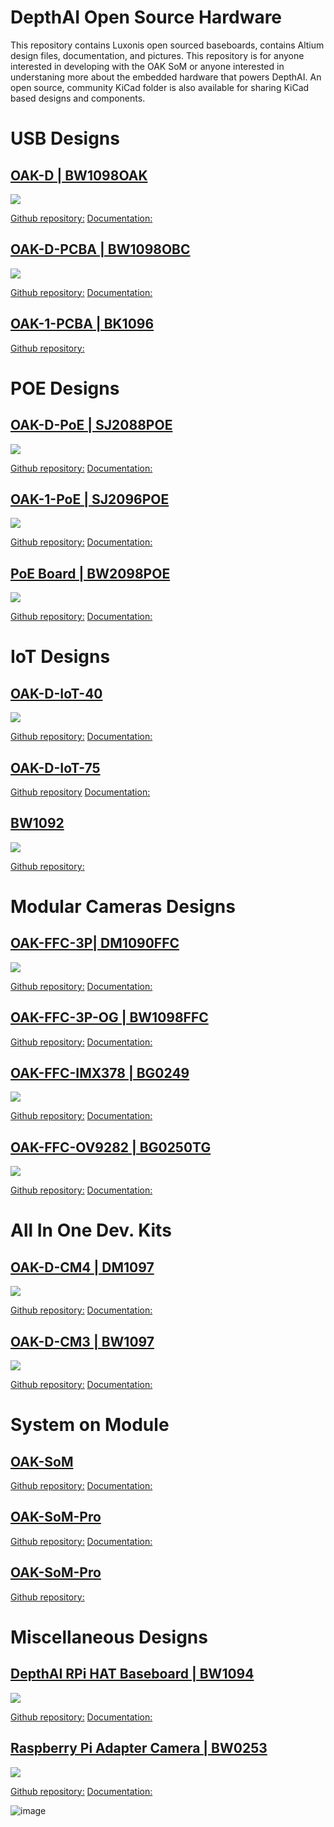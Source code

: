 # DepthAI Open Source Hardware
This repository contains Luxonis open sourced baseboards, contains Altium design files, documentation, and pictures. This repository is for anyone interested in developing with the OAK SoM or anyone interested in understaning more about the embedded hardware that powers DepthAI. An open source, community KiCad folder is also available for sharing KiCad based designs and components. 


# USB Designs

## [OAK-D | BW1098OAK](BW1098OAK_USB3C)

![](BW1098OAK_USB3C/Images/bw1098oak.png)

[Github repository:](BW1098OAK_USB3C)
[Documentation:](https://docs.luxonis.com/projects/hardware/en/latest/pages/BW1098OAK.html) 

## [OAK-D-PCBA | BW1098OBC](BW1098OBC_DepthAI_USB3C)

![](BW1098OBC_DepthAI_USB3C/Images/BW1098OBC_R1M0E1_front.png)

[Github repository:](BW1098OBC_DepthAI_USB3C)
[Documentation:](https://docs.luxonis.com/projects/hardware/en/latest/pages/BW1098OBC.html) 

## [OAK-1-PCBA | BK1096](BK1096_OAK-1_Modular)

[Github repository:](BK1096_OAK-1_Modular)


# POE Designs

## [OAK-D-PoE | SJ2088POE](SJ2088POE_PoE_Board)

![](SJ2088POE_PoE_Board/Images/SJ2096POE.JPG)

[Github repository:](SJ2088POE_PoE_Board)
[Documentation:](https://docs.luxonis.com/projects/hardware/en/latest/pages/SJ2088POE.html) 

## [OAK-1-PoE | SJ2096POE](SJ2096POE_R0M0E0)

![](SJ2096POE_R0M0E0/Images/top.JPG)

[Github repository:](SJ2096POE_R0M0E0)
[Documentation:](https://docs.luxonis.com/projects/hardware/en/latest/pages/SJ2096POE.html) 

## [PoE Board | BW2098POE](BW2098POE_PoE_Board)

![](BW2098POE_PoE_Board/Images/BW2098POE_R1M1E1_front.jpg)

[Github repository:](BW2098POE_PoE_Board)
[Documentation:](https://docs.luxonis.com/projects/hardware/en/latest/pages/BW2098POE.html) 


# IoT Designs

## [OAK-D-IoT-40](DM1092_ESP32_Embedded_WIFI_BT_IMU)

![](DM1092_ESP32_Embedded_WIFI_BT_IMU/Images/ASM-SOM_DM1092_R1M1E1.jpg)

[Github repository:](DM1092_ESP32_Embedded_WIFI_BT_IMU)
[Documentation:](https://docs.luxonis.com/projects/hardware/en/latest/pages/DM1092.html) 

## [OAK-D-IoT-75](DM1098OBC_DepthAI_USB3C_WIFI)

[Github repository](DM1098OBC_DepthAI_USB3C_WIFI)
[Documentation:](https://docs.luxonis.com/projects/hardware/en/latest/pages/DM1098OBC.html)


## [BW1092](BW1092_ESP32_Embedded_WIFI_BT)

![](BW1092_ESP32_Embedded_WIFI_BT/Images/items.jpg)

[Github repository:](BBW1092_ESP32_Embedded_WIFI_BT)


# Modular Cameras Designs

## [OAK-FFC-3P| DM1090FFC](DM1090FFC_DepthAI_USB3)

![](DM1090FFC_DepthAI_USB3/Images/DM1090FFC-KIT.jpg)

[Github repository:](DM1090FFC_DepthAI_USB3)
[Documentation:](https://docs.luxonis.com/projects/hardware/en/latest/pages/DM1090.html) 

## [OAK-FFC-3P-OG | BW1098FFC](BW1098FFC_DepthAI_USB3)

[Github repository:](BW1098FFC_DepthAI_USB3)
[Documentation:](https://docs.luxonis.com/projects/hardware/en/latest/pages/BW1098FFC.html) 

## [OAK-FFC-IMX378 | BG0249](BG0249_DepthAI_RGB_Camera)

![](BG0249_DepthAI_RGB_Camera/Images/BG0249_R0M0E0_front.png)

[Github repository:](BG0249_DepthAI_RGB_Camera)
[Documentation:](https://docs.luxonis.com/projects/hardware/en/latest/pages/BG0249.html) 

## [OAK-FFC-OV9282 | BG0250TG](BG0250TG_DepthAI_Mono_Camera)

![](BG0250TG_DepthAI_Mono_Camera/Images/BG0250TG_R0M0E0_front.png)

[Github repository:](BG0250TG_DepthAI_Mono_Camera)
[Documentation:](https://docs.luxonis.com/projects/hardware/en/latest/pages/BG0250TG.html) 


# All In One Dev. Kits

## [OAK-D-CM4 | DM1097](DM1097_DepthAI_Compute_Module_4)

![](DM1097_DepthAI_Compute_Module_4/Images/DM1097_R0M0E0_up)

[Github repository:](DM1097_DepthAI_Compute_Module_4)
[Documentation:](https://docs.luxonis.com/projects/hardware/en/latest/pages/DM1097.html) 

## [OAK-D-CM3 | BW1097](BW1097_DepthAI_Compute_Module)

![](BW1097_DepthAI_Compute_Module/Images/BW1097_R1M1E2_transparent_crop.png)

[Github repository:](DM1097_DepthAI_Compute_Module_4)
[Documentation:](https://docs.luxonis.com/projects/hardware/en/latest/pages/BW1097.html) 


# System on Module

## [OAK-SoM](SoMs/OAK-SOM)

[Github repository:](SoMs/OAK-SOM)
[Documentation:](https://docs.luxonis.com/projects/hardware/en/latest/pages/BW1099.html) 

## [OAK-SoM-Pro](SoMs/OAK-SOM-PRO)

[Github repository:](SoMs/OAK-SOM-PRO)
[Documentation:](https://docs.luxonis.com/projects/hardware/en/latest/pages/BW2099.html) 

## [OAK-SoM-Pro](SoMs/OAK-SOM-IoT)

[Github repository:](SoMs/OAK-SOM-IoT)


# Miscellaneous Designs

## [DepthAI RPi HAT Baseboard | BW1094](BW1094_DepthAI_HAT)

![](BW1094_DepthAI_HAT/Images/BW1094_R0M0E0_front.png)

[Github repository:](BW1094_DepthAI_HAT)
[Documentation:](https://docs.luxonis.com/projects/hardware/en/latest/pages/BW1094.html) 

## [Raspberry Pi Adapter Camera | BW0253](BW0253_R0M0E0_RPIHQ_ADAPTER)

![](BW0253_R0M0E0_RPIHQ_ADAPTER/Images/RPI_HQ_CAM_SYSTEM_2020-May-14_08-35-31PM-000_CustomizedView42985702451.png)

[Github repository:](BW0253_R0M0E0_RPIHQ_ADAPTER)
[Documentation:](https://docs.luxonis.com/projects/hardware/en/latest/pages/BW0253.html) 


![image](https://user-images.githubusercontent.com/32992551/97765359-5fa6f480-1ad7-11eb-85fa-4b9a6d4e30d7.png)